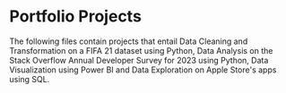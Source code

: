 # Portfolio Projects

The following files contain projects that entail Data Cleaning and Transformation on a FIFA 21 dataset using Python, Data Analysis on the Stack Overflow 
Annual Developer Survey for 2023 using Python, Data Visualization using Power BI and Data Exploration on Apple Store's apps using SQL.
